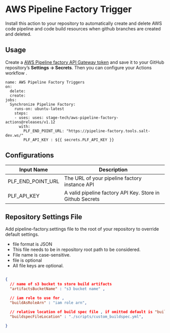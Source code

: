 # AWS Pipeline Factory Trigger

Install this action to your repository to automatically create and delete AWS code pipeline and code build resources when github branches are created and deleted.

## Usage

Create a [AWS Pipeline factory API Gateway token](https://link-to-documentation-later) and save it to your GitHub repository’s **Settings → Secrets**. Then you can configure your Actions workflow .

```workflow
name: AWS Pipeline Factory Triggers
on: 
  delete:
  create:
jobs:
  Synchronize Pipeline Factory: 
    runs-on: ubuntu-latest
    steps:
    - uses: uses: stage-tech/aws-pipeline-factory-actions@releases/v1.12
      with: 
        PLF_END_POINT_URL: "https://pipeline-factory.tools.salt-dev.ws/"
        PLF_API_KEY : ${{ secrets.PLF_API_KEY }}
```

## Configurations

|Input Name |Description
|-|-|
|PLF_END_POINT_URL| The URL of your pipeline factory instance API|
|PLF_API_KEY| A valid pipeline factory API Key. Store in Github Secrets |

## Repository Settings File

Add  pipeline-factory.settings file to the root of your repository to override default settings.
- file format is JSON
- This file needs to be in repository root path to be considered.
- File name is case-sensitive.
- file is optional 
- All file keys are optional. 

```json

{
  // name of s3 bucket to store build artifacts
  "artifactsBucketName" : "s3 bucket name" ,

  // iam role to use for , 
  "buildAsRoleArn" : "iam role arn",

  // relative location of build spec file , if omitted default is "buildspec.yml"
  "buildspecFileLocation" : "./scripts/custom_buildspec.yml",

}

```